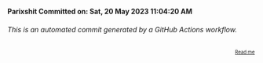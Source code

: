 **Parixshit Committed on: Sat, 20 May 2023 11:04:20 AM** <!-- 8369d8b7-82bd-4444-8f87-51126ae1bc8f -->

###### This is an automated commit generated by a GitHub Actions workflow.

<div align="right"><sub><sup><a href="https://github.com/Parixshit/AutoCommit.git">Read me</a></sup></sub></div>
